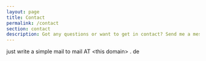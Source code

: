 ```yaml
---
layout: page
title: Contact
permalink: /contact
section: contact
description: Got any questions or want to get in contact? Send me a message!
---
```

just write a simple mail to mail AT &lt;this domain&gt; . de
